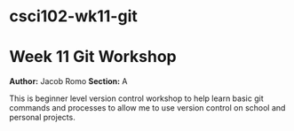 # csci102-wk11-git

# Week 11 Git Workshop
**Author:** Jacob Romo
**Section:** A

This is beginner level version control workshop to help learn basic git commands and processes to allow me to use version control on school and personal projects. 